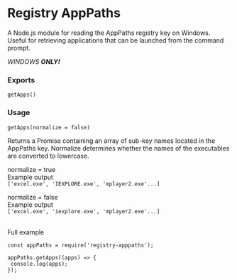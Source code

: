 # Registry AppPaths

A Node.js module for reading the AppPaths registry key on Windows. Useful for retrieving applications that can be launched from the command prompt.

*WINDOWS __ONLY!__*

### Exports

 ```getApps()```

### Usage

```getApps(normalize = false)```

Returns a Promise containing an array of sub-key names located in the AppPaths key. Normalize determines whether the names of the executables are converted to lowercase.

normalize = true<br>
Example output<br>
```['excel.exe', 'IEXPLORE.exe', 'mplayer2.exe'...]```

normalize = false<br>
Example output<br>
```['excel.exe', 'iexplore.exe', 'mplayer2.exe'...]```

<br>
Full example

```
const appPaths = require('registry-apppaths');

appPaths.getApps((apps) => {
 console.log(apps);
});
```